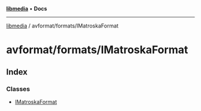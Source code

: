 [**libmedia**](../../../README.md) • **Docs**

***

[libmedia](../../../README.md) / avformat/formats/IMatroskaFormat

# avformat/formats/IMatroskaFormat

## Index

### Classes

- [IMatroskaFormat](classes/IMatroskaFormat.md)
